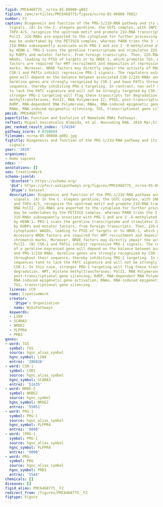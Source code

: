 ```yaml
---
figid: PMC6468775__ncrna-05-00008-g002
figlink: /pmc/articles/PMC6468775/figure/ncrna-05-00008-f002/
number: F2
caption: Biogenesis and function of the PRG-1/21U-RNA pathway and its antagonistic
  signals. (A) In the C. elegans germline, the USTC complex, with SNPC-4, PRDE-1 and
  TOFU-4/5, recognize the upstream motif and promote 21U-RNA transcription by RNA
  PolII. 21U-RNAs are exported to the cytoplasm for further processing. 5′ processing
  may be undertaken by the PETISCO complex, whereas PARN trims the 3′ ends of 21U-RNAs.
  21U-RNAs subsequently associate with PRG-1 and are 2′-O-methylated at the 3′ end
  by HENN-1. PRG-1 scans the germline transcriptome and stimulates 22G-RNA production,
  by RdRPs and mutator factors, from foreign transcripts. Then, 22G-RNAs bind to cytoplasmic
  WAGOs, leading to PTGS of targets or to HRDE-1, which promotes TGS. Accessory NRDE
  factors are required for HMT recruitment and deposition of repressive chromatin
  marks. Moreover, NRDE factors may directly impair the activity of RNA PolII. (B)
  CSR-1 and PATCs inhibit repressive PRG-1 signals. The regulatory outcome of a germline-expressed
  gene will depend on the balance between associated CSR-1/22G-RNAs and PRG-1/21U-RNAs.
  Germline genes are strongly recognized by CSR-1 and have PATCs throughout their
  sequence, thereby inhibiting PRG-1 targeting. In contrast, non-self sequences tend
  to lack the PATC signature and will not be strongly targeted by CSR-1. In this case,
  stronger PRG-1 targeting will flag these transcripts for degradation. HMT, Histone
  methyltransferases; PolII, RNA Polymerase II; PTGS, post-transcriptional gene silencing;
  RdRP, RNA-dependent RNA Polymerase; RNAa, RNA-induced epigenetic gene activation;
  RNAe, RNA-induced epigenetic silencing; TGS, transcriptional gene silencing.
pmcid: PMC6468775
papertitle: Function and Evolution of Nematode RNAi Pathways.
reftext: Miguel Vasconcelos Almeida, et al. Noncoding RNA. 2019 Mar;5(1):8.
pmc_ranked_result_index: '174194'
pathway_score: 0.8350684
filename: ncrna-05-00008-g002.jpg
figtitle: Biogenesis and function of the PRG-1/21U-RNA pathway and its antagonistic
  signals
year: '2019'
organisms:
- Homo sapiens
ndex: ''
annotations: []
seo: CreativeWork
schema-jsonld:
  '@context': https://schema.org/
  '@id': https://pfocr.wikipathways.org/figures/PMC6468775__ncrna-05-00008-g002.html
  '@type': Dataset
  description: Biogenesis and function of the PRG-1/21U-RNA pathway and its antagonistic
    signals. (A) In the C. elegans germline, the USTC complex, with SNPC-4, PRDE-1
    and TOFU-4/5, recognize the upstream motif and promote 21U-RNA transcription by
    RNA PolII. 21U-RNAs are exported to the cytoplasm for further processing. 5′ processing
    may be undertaken by the PETISCO complex, whereas PARN trims the 3′ ends of 21U-RNAs.
    21U-RNAs subsequently associate with PRG-1 and are 2′-O-methylated at the 3′ end
    by HENN-1. PRG-1 scans the germline transcriptome and stimulates 22G-RNA production,
    by RdRPs and mutator factors, from foreign transcripts. Then, 22G-RNAs bind to
    cytoplasmic WAGOs, leading to PTGS of targets or to HRDE-1, which promotes TGS.
    Accessory NRDE factors are required for HMT recruitment and deposition of repressive
    chromatin marks. Moreover, NRDE factors may directly impair the activity of RNA
    PolII. (B) CSR-1 and PATCs inhibit repressive PRG-1 signals. The regulatory outcome
    of a germline-expressed gene will depend on the balance between associated CSR-1/22G-RNAs
    and PRG-1/21U-RNAs. Germline genes are strongly recognized by CSR-1 and have PATCs
    throughout their sequence, thereby inhibiting PRG-1 targeting. In contrast, non-self
    sequences tend to lack the PATC signature and will not be strongly targeted by
    CSR-1. In this case, stronger PRG-1 targeting will flag these transcripts for
    degradation. HMT, Histone methyltransferases; PolII, RNA Polymerase II; PTGS,
    post-transcriptional gene silencing; RdRP, RNA-dependent RNA Polymerase; RNAa,
    RNA-induced epigenetic gene activation; RNAe, RNA-induced epigenetic silencing;
    TGS, transcriptional gene silencing.
  license: CC0
  name: CreativeWork
  creator:
    '@type': Organization
    name: WikiPathways
  keywords:
  - LIN9
  - SCARA3
  - NRDE2
  - PLPPR4
  - PRB3
genes:
- word: TGS
  symbol: TGS
  source: hgnc_alias_symbol
  hgnc_symbol: LIN9
  entrez: '286826'
- word: CSR-1
  symbol: CSR1
  source: hgnc_alias_symbol
  hgnc_symbol: SCARA3
  entrez: '51435'
- word: NRDE-2
  symbol: NRDE2
  source: hgnc_symbol
  hgnc_symbol: NRDE2
  entrez: '55051'
- word: PRG-1
  symbol: PRG-1
  source: hgnc_alias_symbol
  hgnc_symbol: PLPPR4
  entrez: '9890'
- word: (PRG-1
  symbol: PRG-1
  source: hgnc_alias_symbol
  hgnc_symbol: PLPPR4
  entrez: '9890'
- word: PRG-
  symbol: PRG
  source: hgnc_alias_symbol
  hgnc_symbol: PRB3
  entrez: '5544'
chemicals: []
diseases: []
figid_alias: PMC6468775__F2
redirect_from: /figures/PMC6468775__F2
figtype: Figure
---
```

